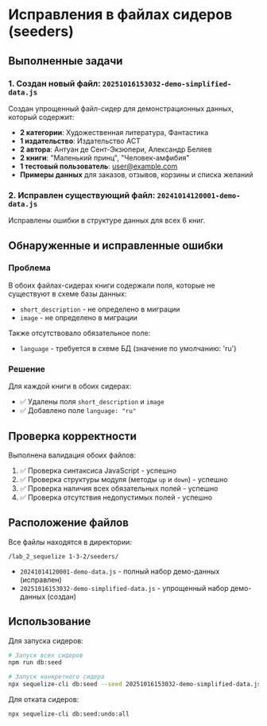 # Исправления в файлах сидеров (seeders)

## Выполненные задачи

### 1. Создан новый файл: `20251016153032-demo-simplified-data.js`

Создан упрощенный файл-сидер для демонстрационных данных, который содержит:

- **2 категории**: Художественная литература, Фантастика
- **1 издательство**: Издательство АСТ
- **2 автора**: Антуан де Сент-Экзюпери, Александр Беляев
- **2 книги**: "Маленький принц", "Человек-амфибия"
- **1 тестовый пользователь**: user@example.com
- **Примеры данных** для заказов, отзывов, корзины и списка желаний

### 2. Исправлен существующий файл: `20241014120001-demo-data.js`

Исправлены ошибки в структуре данных для всех 6 книг.

## Обнаруженные и исправленные ошибки

### Проблема
В обоих файлах-сидерах книги содержали поля, которые не существуют в схеме базы данных:
- `short_description` - не определено в миграции
- `image` - не определено в миграции

Также отсутствовало обязательное поле:
- `language` - требуется в схеме БД (значение по умолчанию: 'ru')

### Решение
Для каждой книги в обоих сидерах:
- ✅ Удалены поля `short_description` и `image`
- ✅ Добавлено поле `language: "ru"`

## Проверка корректности

Выполнена валидация обоих файлов:
1. ✅ Проверка синтаксиса JavaScript - успешно
2. ✅ Проверка структуры модуля (методы `up` и `down`) - успешно
3. ✅ Проверка наличия всех обязательных полей - успешно
4. ✅ Проверка отсутствия недопустимых полей - успешно

## Расположение файлов

Все файлы находятся в директории:
```
/lab_2_sequelize 1-3-2/seeders/
```

- `20241014120001-demo-data.js` - полный набор демо-данных (исправлен)
- `20251016153032-demo-simplified-data.js` - упрощенный набор демо-данных (создан)

## Использование

Для запуска сидеров:
```bash
# Запуск всех сидеров
npm run db:seed

# Запуск конкретного сидера
npx sequelize-cli db:seed --seed 20251016153032-demo-simplified-data.js
```

Для отката сидеров:
```bash
npx sequelize-cli db:seed:undo:all
```
